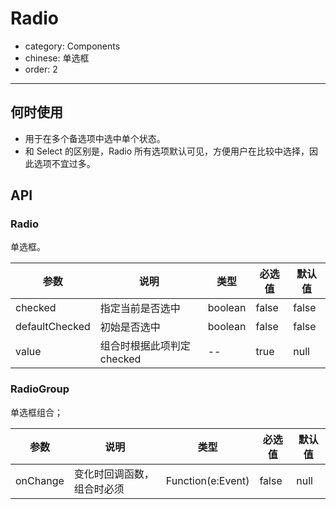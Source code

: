 # Radio

- category: Components
- chinese: 单选框
- order: 2

---

## 何时使用

- 用于在多个备选项中选中单个状态。
- 和 Select 的区别是，Radio 所有选项默认可见，方便用户在比较中选择，因此选项不宜过多。


## API

### Radio
单选框。

| 参数           | 说明                                     | 类型       |  必选值 | 默认值 |
|----------------|------------------------------------------|------------|---------|--------|
| checked        | 指定当前是否选中                         | boolean    |  false   | false  |
| defaultChecked | 初始是否选中 | boolean | false | false |
| value          | 组合时根据此项判定checked | -- |true | null|

### RadioGroup

单选框组合；

| 参数           | 说明                                     | 类型       |  必选值 | 默认值 |
|----------------|------------------------------------------|------------|---------|--------|
| onChange       | 变化时回调函数，组合时必须 | Function(e:Event) | false | null |
